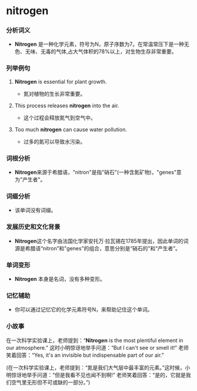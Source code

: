 # nitrogen

### 分析词义

  

*   **Nitrogen** 是一种化学元素，符号为N，原子序数为7。在常温常压下是一种无色、无味、无毒的气体,占大气体积的78%以上，对生物生存非常重要。

  

### 列举例句

  

1.  **Nitrogen** is essential for plant growth.
    
    *   氮对植物的生长非常重要。
    
      
    
2.  This process releases **nitrogen** into the air.
    
    *   这个过程会释放氮气到空气中。
    
      
    
3.  Too much **nitrogen** can cause water pollution.
    
    *   过多的氮可以导致水污染。
    
      
    

  

### 词根分析

  

*   **Nitrogen**来源于希腊语，"nitron"是指"硝石"(一种含氮矿物)，"genes"意为"产生者"。

  

### 词缀分析

  

*   该单词没有词缀。

  

### 发展历史和文化背景

  

*   **Nitrogen**这个名字由法国化学家安托万·拉瓦锡在1785年提出，因此单词的词源是希腊语“nitron”和"genes"的组合，意思分别是“硝石的”和“产生者”。

  

### 单词变形

  

*   **Nitrogen** 本身是名词，没有多种变形。

  

### 记忆辅助

  

*   你可以通过记忆它的化学元素符号N，来帮助记住这个单词。

  

### 小故事

  

在一次科学实验课上，老师提到：“**Nitrogen** is the most plentiful element in our atmosphere.” 这时小明惊讶地举手问道：“But I can't see or smell it!” 老师笑着回答：“Yes, it's an invisible but indispensable part of our air.”

  

(在一次科学实验课上，老师提到：“氮是我们大气层中最丰富的元素。”这时候，小明惊讶地举手问道：“但是我看不见也闻不到啊!” 老师笑着回答：“是的，它就是我们空气里无形但不可或缺的一部分。”)
